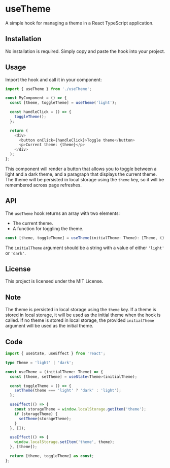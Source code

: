 # useTheme

A simple hook for managing a theme in a React TypeScript application.

## Installation

No installation is required. Simply copy and paste the hook into your project.

## Usage

Import the hook and call it in your component:

```ts
import { useTheme } from './useTheme';

const MyComponent = () => {
  const [theme, toggleTheme] = useTheme('light');

  const handleClick = () => {
    toggleTheme();
  };

  return (
    <div>
      <button onClick={handleClick}>Toggle theme</button>
      <p>Current theme: {theme}</p>
    </div>
  );
};
```


This component will render a button that allows you to toggle between a light and a dark theme, and a paragraph that displays the current theme. The theme will be persisted in local storage using the `theme` key, so it will be remembered across page refreshes.

## API

The `useTheme` hook returns an array with two elements:

- The current theme.
- A function for toggling the theme.

```ts
const [theme, toggleTheme] = useTheme(initialTheme: Theme): [Theme, () => void]
```

The `initialTheme` argument should be a string with a value of either `'light'` or `'dark'`.

## License
This project is licensed under the MIT License.

## Note
The theme is persisted in local storage using the `theme` key. If a theme is stored in local storage, it will be used as the initial theme when the hook is called. If no theme is stored in local storage, the provided `initialTheme` argument will be used as the initial theme.

## Code
```ts
import { useState, useEffect } from 'react';

type Theme = 'light' | 'dark';

const useTheme = (initialTheme: Theme) => {
  const [theme, setTheme] = useState<Theme>(initialTheme);

  const toggleTheme = () => {
    setTheme(theme === 'light' ? 'dark' : 'light');
  };

  useEffect(() => {
    const storageTheme = window.localStorage.getItem('theme');
    if (storageTheme) {
      setTheme(storageTheme);
    }
  }, []);

  useEffect(() => {
    window.localStorage.setItem('theme', theme);
  }, [theme]);

  return [theme, toggleTheme] as const;
};
```
